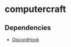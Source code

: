 # computercraft

## Dependencies

* [DiscordHook](https://forums.computercraft.cc/index.php?topic=97.0)
